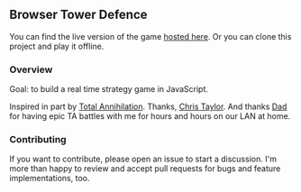 Browser Tower Defence
----------------------

You can find the live version of the game [hosted here](https://tsamb.github.io/rts). Or you can clone this project and play it offline.

### Overview

Goal: to build a real time strategy game in JavaScript.

Inspired in part by [Total Annihilation](https://en.wikipedia.org/wiki/Total_Annihilation). Thanks, [Chris Taylor](https://en.wikipedia.org/wiki/Chris_Taylor_%28game_designer%29). And thanks [Dad](http://rurallaw.co.nz/team/partners/) for having epic TA battles with me for hours and hours on our LAN at home.

### Contributing

If you want to contribute, please open an issue to start a discussion. I'm more than happy to review and accept pull requests for bugs and feature implementations, too.
